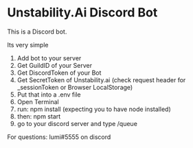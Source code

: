 # Unstability.Ai Discord Bot

This is a Discord bot.

Its very simple

1. Add bot to your server
2. Get GuildID of your Server
3. Get DiscordToken of your Bot
4. Get SecretToken of Unstability.ai (check request header for _sessionToken or Browser LocalStorage)
5. Put that into a .env file
6. Open Terminal
7. run: npm install (expecting you to have node installed)
8. then: npm start
9. go to your discord server and type /queue

For questions:
lumi#5555 on discord

